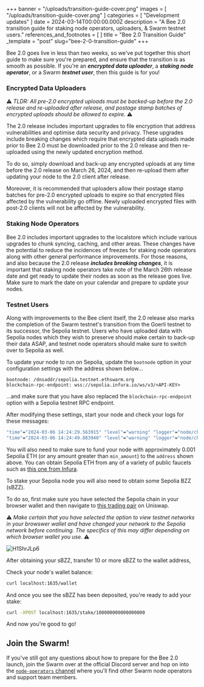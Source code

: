

+++
banner = "/uploads/transition-guide-cover.png"
images = [ "/uploads/transition-guide-cover.png" ]
categories = [ "Development updates" ]
date = 2024-03-14T00:00:00.000Z
description = "A Bee 2.0 transition guide for staking node operators, uploaders, & Swarm testnet users."
references_and_footnotes = [ ]
title = "Bee 2.0 Transition Guide"
_template = "post"
slug="bee-2-0-transition-guide"
+++

Bee 2.0 goes live in less than two weeks, so we've put together this short guide to make sure you're prepared, and ensure that the transition is as smooth as possible. If you're an ***encrypted data uploader***, a ***staking node operator***, or a Swarm ***testnet user***, then this guide is for you! 


### Encrypted Data Uploaders 

⚠️ *TLDR: All pre-2.0 encrypted uploads must be backed-up before the 2.0 release and re-uploaded after release, and postage stamp batches of encrypted uploads should be allowed to expire.* ⚠️


The 2.0 release includes important upgrades to file encryption that address vulnerabilities and optimise data security and privacy. These upgrades include breaking changes which require that encrypted data uploads made prior to Bee 2.0 must be downloaded prior to the 2.0 release and then re-uploaded using the newly updated encryption method. 

To do so, simply download and back-up any encrypted uploads at any time before the 2.0 release on March 26, 2024, and then re-upload them after updating your node to the 2.0 client after release.

Moreover, it is recommended that uploaders allow their postage stamp batches for pre-2.0 encrypted uploads to expire so that encrypted files affected by the vulnerability go offline. Newly uploaded encrypted files with post-2.0 clients will not be affected by the vulnerability.

### Staking Node Operators

Bee 2.0 includes important upgrades to the localstore which include various upgrades to chunk syncing, caching, and other areas. These changes have the potential to reduce the incidences of freezes for staking node operators along with other general performance improvements. For those reasons, and also because the 2.0 release ***includes breaking changes***, it is important that staking node operators take note of the March 26th release date and get ready to update their nodes as soon as the release goes live. Make sure to mark the date on your calendar and prepare to update your nodes.


### Testnet Users

Along with improvements to the Bee client itself, the 2.0 release also marks the completion of the Swarm testnet's transition from the Goerli testnet to its successor, the Sepolia testnet. Users who have uploaded data with Sepolia nodes which they wish to preserve should make certain to back-up their data ASAP, and testnet node operators should make sure to switch over to Sepolia as well. 

To update your node to run on Sepolia, update the `bootnode` option in your configuration settings with the address shown below...

```
bootnode: /dnsaddr/sepolia.testnet.ethswarm.org
blockchain-rpc-endpoint: wss://sepolia.infura.io/ws/v3/<API-KEY>
```

...and make sure that you have also replaced the `blockchain-rpc-endpoint` option with a Sepolia testnet RPC endpoint. 

After modifying these settings, start your node and check your logs for these messages:

```bash
"time"="2024-03-06 14:24:29.563915" "level"="warning" "logger"="node/chequebook" "msg"="learn how to fund your node by visiting our docs at https://docs.ethswarm.org/docs/installation/fund-your-node"
"time"="2024-03-06 14:24:49.883940" "level"="warning" "logger"="node/chequebook" "msg"="cannot continue until there is at least min ETH (for Gas) available on address" "min_amount"="0.0003044902892" "address"="0x0E429c1F38901275b2A5143b67F44fCE338fA072"
```

You will also need to make sure to fund your node with approximately 0.001 Sepolia ETH (or any amount greater than `min_amount`) to the `address` shown above. You can obtain Sepolia ETH from any of a variety of public faucets such as [this one from Infura](https://www.infura.io/faucet/sepolia).

To stake your Sepolia node you will also need to obtain some Sepolia BZZ (sBZZ).

To do so, first make sure you have selected the Sepolia chain in your browser wallet and then navigate to [this trading pair](https://app.uniswap.org/swap?outputCurrency=0x543dDb01Ba47acB11de34891cD86B675F04840db&inputCurrency=ETH&chain=sepolia) on Uniswap. 

⚠️ 
*Make certain that you have selected the option to view testnet networks in your browswer wallet and have changed your network to the Sepolia network before continuing. The specifics of this may differ depending on which browser wallet you use.* 
⚠️ 

![H1ShrJLp6](https://hackmd.io/_uploads/B1rOgJTTa.png)

After obtaining your sBZZ, transfer 10 or more sBZZ to the wallet address,

Check your node's wallet balance:

```bash
curl localhost:1635/wallet
```

And once you see the sBZZ has been deposited, you're ready to add your stake:

```bash
curl -XPOST localhost:1635/stake/100000000000000000
```

And now you're good to go!



## Join the Swarm!

If you've still got any questions about how to prepare for the Bee 2.0 launch, join the Swarm over at the official Discord server and hop on into the [`node-operators` channel](https://discord.com/channels/799027393297514537/811553590170353685) where you'll find other Swarm node operators and support team members. 